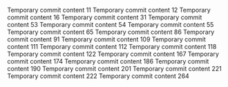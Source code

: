 Temporary commit content 11
Temporary commit content 12
Temporary commit content 16
Temporary commit content 31
Temporary commit content 53
Temporary commit content 54
Temporary commit content 55
Temporary commit content 65
Temporary commit content 86
Temporary commit content 91
Temporary commit content 109
Temporary commit content 111
Temporary commit content 112
Temporary commit content 118
Temporary commit content 122
Temporary commit content 167
Temporary commit content 174
Temporary commit content 186
Temporary commit content 190
Temporary commit content 201
Temporary commit content 221
Temporary commit content 222
Temporary commit content 264
